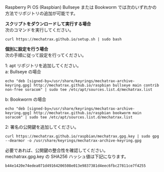 Raspberry Pi OS (Raspbian) Bullseye または Bookworm では次のいずれかの方法でリポジトリの追加が可能です。
<br />

**スクリプトをダウンロードして実行する場合**  
次のコマンドを実行してください。
```
curl https://mechatrax.github.io/setup.sh | sudo bash
```

**個別に設定を行う場合**  
次の手順に従って設定を行ってください。  

1: apt リポジトリを追加してください。  
a: Bullseye の場合  
```
echo "deb [signed-by=/usr/share/keyrings/mechatrax-archive-keyring.gpg] http://mechatrax.github.io/raspbian bullseye main contrib non-free soracom" | sudo tee /etc/apt/sources.list.d/mechatrax.list
```
b: Bookworm の場合  
```
echo "deb [signed-by=/usr/share/keyrings/mechatrax-archive-keyring.gpg] http://mechatrax.github.io/raspbian bookworm main soracom" | sudo tee /etc/apt/sources.list.d/mechatrax.list
```
2: 署名の公開鍵を追加してください。  
```
curl https://mechatrax.github.io/raspbian/mechatrax.gpg.key | sudo gpg --dearmor -o /usr/share/keyrings/mechatrax-archive-keyring.gpg
```

必要であれば、公開鍵の整合性を確認してください。  
mechatrax.gpg.key の SHA256 ハッシュ値は下記になります。  

`b44e1420e74edea071d49164206508e013e9837381d4eec6fbc27811ce7f4255`
